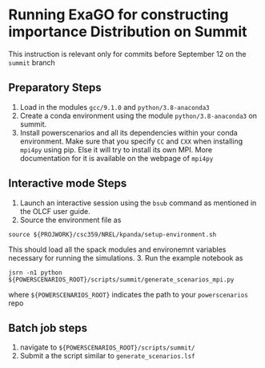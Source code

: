 # Running ExaGO for constructing importance Distribution on Summit

This instruction is relevant only for commits before September 12 on the `summit` branch

## Preparatory Steps

1. Load in the modules `gcc/9.1.0` and `python/3.8-anaconda3`
2. Create a conda environment using the module `python/3.8-anaconda3` on summit.
3. Install powerscenarios and all its dependencies within your conda environment. 
   Make sure that you specify `CC` and `CXX` when installing `mpi4py` using pip.
   Else it will try to install its own MPI. More documentation for it is available
   on the webpage of `mpi4py`


## Interactive mode Steps

1. Launch an interactive session using the `bsub` command as mentioned in the 
   OLCF user guide.
2. Source the environment file as 
```
source ${PROJWORK}/csc359/NREL/kpanda/setup-environment.sh
```
This should load all the spack modules and environemnt variables necessary for 
running the simulations.
3. Run the example notebook as
```
jsrn -n1 python ${POWERSCENARIOS_ROOT}/scripts/summit/generate_scenarios_mpi.py
```
where `${POWERSCENARIOS_ROOT}` indicates the path to your `powerscenarios` repo

## Batch job steps

1. navigate to `${POWERSCENARIOS_ROOT}/scripts/summit/`
2. Submit a the script similar to `generate_scenarios.lsf`

